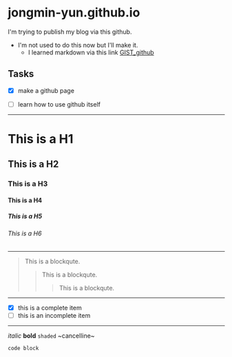 # jongmin-yun.github.io
I'm trying to publish my blog via this github.

* I'm not used to do this now but I'll make it.
  * I learned markdown via this link [GIST_github](https://gist.github.com/ihoneymon/652be052a0727ad59601)

## Tasks
* [x] make a github page
- [ ] learn how to use github itself


---
# This is a H1
## This is a H2
### This is a H3
#### This is a H4
##### This is a H5
###### This is a H6
---
> This is a blockqute.
>> This is a blockqute.
>>> This is a blockqute.
---
- [x] this is a complete item
- [ ] this is an incomplete item
---
*italic* **bold** `shaded` ~cancelline~
```
code block
```
